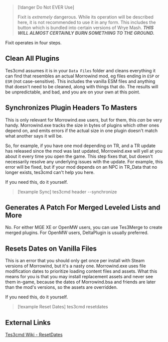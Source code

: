 > [!danger Do Not EVER Use]
> 
> Fixit is *extremely* dangerous. While its operation will be described here, it is not recommended to use it in any form. This includes the button which is bundled into certain versions of Wrye Mash. ***THIS WILL ALMOST CERTAINLY BURN SOMETHING TO THE GROUND.***

Fixit operates in four steps.

## Clean All Plugins
Tes3cmd assumes it is in your `Data Files` folder and cleans everything it can find that resembles an actual Morrowind mod, eg files ending in `ESP` or `ESM` (not case-sensitive). This includes the vanilla ESM files and anything that doesn't need to be cleaned, along with things that do. The results will be unpredictable, and bad, and you are on your own at this point.
## Synchronizes Plugin Headers To Masters
This is only relevant for Morrowind.exe users, but for them, this *can* be very handy. Morrowind.exe tracks the size in bytes of plugins which other ones depend on, and emits errors if the actual size in one plugin doesn't match what another says it will be.

So, for example, if you have one mod depending on TR, and a TR update has released since the mod was last updated, Morrowind.exe will yell at you about it every time you open the game. This step fixes that, but doesn't necessarily resolve any underlying issues with the update. For example, this error will be fixed, but if your mod depends on an NPC in TR_Data that no longer exists, tes3cmd can't help you here.

If you need this, do it yourself.

> [!example Sync]
> tes3cmd header --synchronize


## Generates A Patch For Merged Leveled Lists and More
No. For either MGE XE or OpenMW users, you can use Tes3Merge to create merged plugins. For OpenMW users, DeltaPlugin is usually preferred.

## Resets Dates on Vanilla Files
This is an error that you should only get once per install with Steam versions of Morrowind, but it's a nasty one. Morrowind.exe uses file modification dates to prioritize loading content files and assets. What this means for you is that you may install replacement assets and never see them in-game, because the dates of Morrowind.bsa and friends are later than the mod's versions, so the assets are overridden.

If you need this, do it yourself.

> [!example Reset Dates]
> tes3cmd resetdates



 ## External Links
[Tes3cmd Wiki - ResetDates](https://github.com/john-moonsugar/tes3cmd/wiki/tes3cmd-command-line-documentation#resetdates---_reset-dates-of-bethesda-data-files-to-original-settings)



